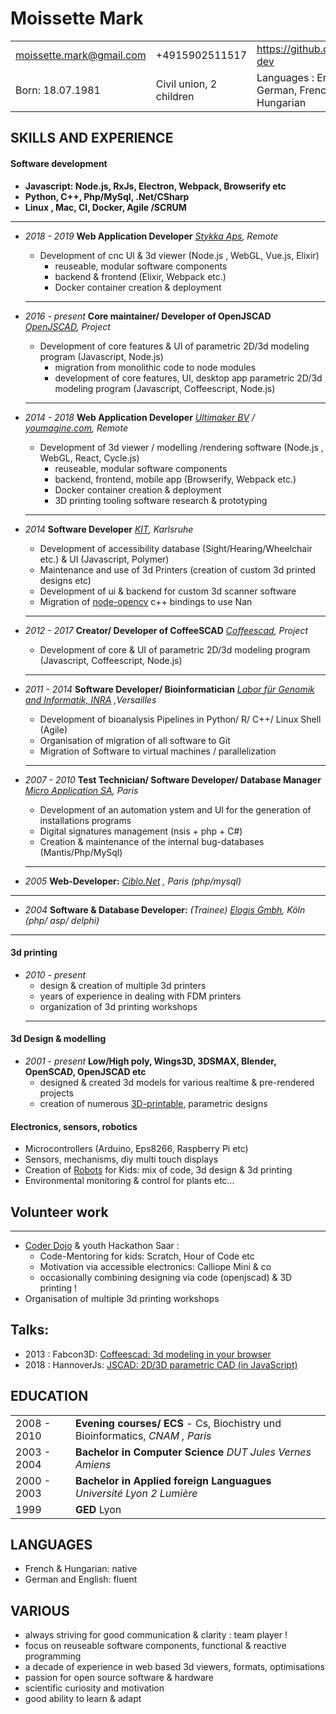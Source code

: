 
# Moissette Mark

|                          |                               |                                          |
| ------------------------ | ----------------------------- | ---------------------------------------- |
| moissette.mark@gmail.com | +4915902511517                | https://github.com/kaosat-dev            |
| Born: 18.07.1981         | Civil union, 2 children       | Languages : English, German, French, Hungarian |

## SKILLS AND EXPERIENCE

#### Software development

  - **Javascript: Node.js, RxJs, Electron, Webpack, Browserify etc**
  - **Python, C++,  Php/MySql,  .Net/CSharp**
  - **Linux , Mac, CI, Docker, Agile /SCRUM**

  -----------------------------------------------------------------------
  
  - *2018 - 2019*  **Web Application Developer** *[Stykka Aps](https://stykka.com/), Remote*
    * Development of cnc UI & 3d viewer (Node.js , WebGL, Vue.js, Elixir)
      * reuseable, modular software components
      * backend & frontend (Elixir, Webpack etc.)
      * Docker container creation & deployment
    -----------------------------------------------------------------------

  - *2016 - present* **Core maintainer/ Developer of OpenJSCAD** *[OpenJSCAD](https://github.com/jscad), Project*
    * Development of core features & UI of parametric 2D/3d modeling program (Javascript, Node.js)
      * migration from monolithic code to node modules
      * development of core features, UI, desktop app parametric 2D/3d modeling program (Javascript, Coffeescript, Node.js)
    -----------------------------------------------------------------------

  - *2014 - 2018*  **Web Application Developer** *[Ultimaker BV](https://ultimaker.com/) / [youmagine.com](youmagine.com), Remote*
    * Development of 3d viewer / modelling /rendering software (Node.js , WebGL, React, Cycle.js) 
      * reuseable, modular software components
      * backend, frontend, mobile app (Browserify, Webpack etc.)
      * Docker container creation & deployment
      * 3D printing tooling software research & prototyping
    -----------------------------------------------------------------------

  - *2014* **Software Developer** *[KIT](https://www.kit.edu/), Karlsruhe*
    * Development of accessibility database (Sight/Hearing/Wheelchair etc.)  & UI (Javascript, Polymer)
    * Maintenance and use of 3d Printers (creation of custom 3d printed designs etc)
    * Development of ui & backend for custom 3d scanner software
    * Migration of [node-opencv](https://github.com/peterbraden/node-opencv) c++ bindings to use Nan
    -----------------------------------------------------------------------
  
  - *2012 - 2017* **Creator/ Developer of CoffeeSCAD** *[Coffeescad](https://github.com/kaosat-dev/CoffeeSCad), Project*
    * Development of core & UI of parametric 2D/3d modeling program (Javascript, Coffeescript, Node.js)
    -----------------------------------------------------------------------

  - *2011 - 2014* **Software Developer/ Bioinformatician** *[Labor für Genomik and Informatik, INRA](https://urgi.versailles.inra.fr/) ,Versailles* 
    * Development of bioanalysis Pipelines in Python/ R/ C++/ Linux Shell (Agile) 
    * Organisation of migration of all software to Git     
    * Migration of Software to virtual machines / parallelization
    -----------------------------------------------------------------------

  - *2007 - 2010* **Test Technician/ Software Developer/ Database Manager** *[Micro Application SA](https://microapp.com/), Paris*
    * Development of an automation ystem and UI for the generation of installations programs
    * Digital signatures management (nsis + php + C#)
    * Creation & maintenance of the internal bug-databases (Mantis/Php/MySql)
    -----------------------------------------------------------------------

  - *2005* **Web-Developer:** *[Ciblo.Net](http://www.ciblo.net/) , Paris (php/mysql)*
   -----------------------------------------------------------------------

  - *2004*  **Software & Database Developer:**  *(Trainee)* *[Elogis Gmbh](http://www.elogis.de/), Köln (php/ asp/ delphi)*
   -----------------------------------------------------------------------

#### 3d printing

- *2010 - present*
   * design & creation of multiple 3d printers
   * years of experience in dealing with FDM printers
   * organization of 3d printing workshops
  -----------------------------------------------------------------------

#### 3d Design & modelling

  - *2001 - present* **Low/High poly, Wings3D, 3DSMAX, Blender, OpenSCAD, OpenJSCAD etc**
    * designed & created 3d models for various realtime & pre-rendered projects
    * creation of numerous [3D-printable](https://www.thingiverse.com/ckaos/about), parametric designs

#### Electronics, sensors, robotics

 - Microcontrollers (Arduino, Eps8266, Raspberry Pi etc)
 - Sensors, mechanisms, diy multi touch displays
 - Creation of [Robots](https://github.com/PiRo-bots/kiwikee) for Kids: mix of code, 3d design & 3d printing
 - Environmental monitoring & control for plants etc...

## Volunteer work
-----------------------------------------------------------------------

  - [Coder Dojo](http://coderdojo-saar.de/) & youth Hackathon Saar : 
     * Code-Mentoring for kids: Scratch, Hour of Code etc
     * Motivation via accessible electronics: Calliope Mini & co
     * occasionally combining designing via code (openjscad) & 3D printing !
  - Organisation of multiple 3d printing workshops

## Talks:

- 2013 : Fabcon3D: [Coffeescad: 3d modeling in your browser](https://www.golem.de/news/coffeescad-3d-druckmodellierung-im-browser-1305-99271.html)
- 2018 : HannoverJs: [JSCAD: 2D/3D parametric CAD (in JavaScript)](https://www.youtube.com/watch?v=PLA8VPRRi6A)

## EDUCATION

|             |                                          |
| ----------- | ---------------------------------------- |
| 2008 - 2010 | **Evening courses/ ECS** - Cs, Biochistry und Bioinformatics, *CNAM , Paris* |
| 2003 - 2004 | **Bachelor in Computer Science** *DUT Jules Vernes Amiens* |
| 2000 - 2003 | **Bachelor in Applied foreign Languagues** *Université Lyon 2 Lumière* |
| 1999        | **GED** Lyon                          |

## LANGUAGES

- French & Hungarian: native
- German and English: fluent

## VARIOUS

- always striving for good communication & clarity : team player !
- focus on reuseable software components, functional & reactive programming
- a decade of experience in web based 3d viewers, formats, optimisations
- passion for open source software & hardware
- scientific curiosity and motivation
- good ability to learn & adapt
